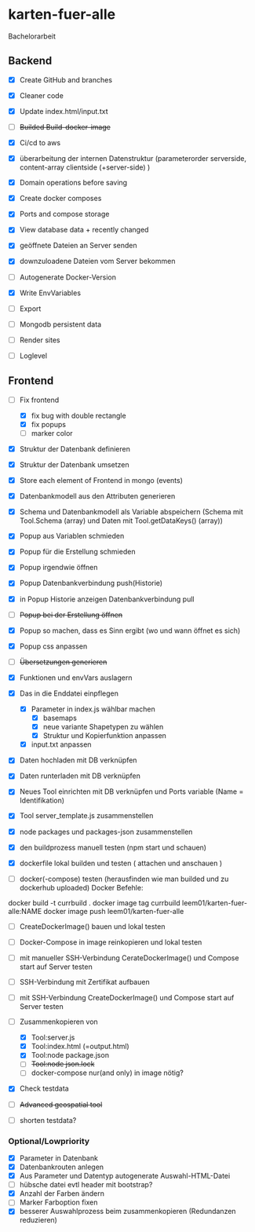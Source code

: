 # karten-fuer-alle
 Bachelorarbeit

## Backend
- [x] Create GitHub and branches
- [x] Cleaner code
- [x] Update index.html/input.txt
- [ ]  ~~Builded Build-docker-image~~
- [x] Ci/cd to aws
- [x] überarbeitung der internen Datenstruktur (parameterorder serverside, content-array clientside (+server-side) )
- [x] Domain operations before saving
- [x] Create docker composes
- [x] Ports and compose storage

- [x] View database data + recently changed
- [x] geöffnete Dateien an Server senden
- [x] downzuloadene Dateien vom Server bekommen
- [ ] Autogenerate Docker-Version
- [x] Write EnvVariables
- [ ] Export

- [ ] Mongodb persistent data
- [ ] Render sites
- [ ] Loglevel

## Frontend
- [ ] Fix frontend
    - [x] fix bug with double rectangle
    - [x] fix popups
    - [ ] marker color
- [x] Struktur der Datenbank definieren
- [x] Struktur der Datenbank umsetzen
- [x] Store each element of Frontend in mongo (events)
- [x] Datenbankmodell aus den Attributen generieren
- [x] Schema und Datenbankmodell als Variable abspeichern (Schema mit Tool.Schema (array) und Daten mit Tool.getDataKeys() (array))
- [x] Popup aus Variablen schmieden
- [x] Popup für die Erstellung schmieden
- [x] Popup irgendwie öffnen
- [x] Popup Datenbankverbindung push(Historie)
- [x] in Popup Historie anzeigen Datenbankverbindung pull

- [ ] ~~Popup bei der Erstellung öffnen~~

- [x] Popup so machen, dass es Sinn ergibt (wo und wann öffnet es sich)
- [x] Popup css anpassen
- [ ] ~~Übersetzungen generieren~~
- [x] Funktionen und envVars auslagern

- [x] Das in die Enddatei einpflegen
    - [x] Parameter in index.js wählbar machen
        - [x] basemaps
        - [x] neue variante Shapetypen zu wählen
        - [x] Struktur und Kopierfunktion anpassen
    - [x] input.txt anpassen

- [x] Daten hochladen mit DB verknüpfen
- [x] Daten runterladen mit DB verknüpfen

- [x] Neues Tool einrichten mit DB verknüpfen und Ports variable (Name = Identifikation)
- [x] Tool server_template.js zusammenstellen
- [x] node packages und packages-json zusammenstellen
- [x] den buildprozess manuell testen (npm start und schauen)
- [x] dockerfile lokal builden und testen ( attachen und anschauen )
- [ ] docker(-compose) testen (herausfinden wie man builded und zu dockerhub uploaded)
Docker Befehle: 

docker build -t currbuild .
docker image tag currbuild leem01/karten-fuer-alle:NAME
docker image push leem01/karten-fuer-alle

- [ ] CreateDockerImage() bauen und lokal testen
- [ ] Docker-Compose in image reinkopieren und lokal testen
- [ ] mit manueller SSH-Verbindung CerateDockerImage() und Compose start auf Server testen
- [ ] SSH-Verbindung mit Zertifikat aufbauen 
- [ ] mit SSH-Verbindung CreateDockerImage() und Compose start auf Server testen


- [ ] Zusammenkopieren von 
    - [x] Tool:server.js
    - [x] Tool:index.html (=output.html)
    - [x] Tool:node package.json
    - [ ] ~~Tool:node json.lock~~
    - [ ] docker-compose nur(and only) in image nötig?

- [x] Check testdata
- [ ] ~~Advanced geospatial tool~~
- [ ] shorten testdata?

### Optional/Lowpriority
- [x] Parameter in Datenbank
- [x] Datenbankrouten anlegen
- [x] Aus Parameter und Datentyp autogenerate Auswahl-HTML-Datei
- [ ] hübsche datei evtl header mit bootstrap?
- [x] Anzahl der Farben ändern
- [ ] Marker Farboption fixen
- [x] besserer Auswahlprozess beim zusammenkopieren (Redundanzen reduzieren)